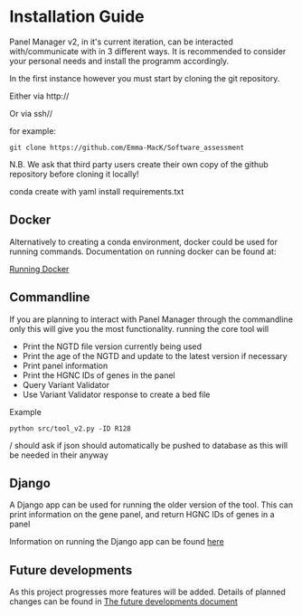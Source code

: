 # Installation Guide

Panel Manager v2, in it's current iteration, can be interacted with/communicate with in 3 different ways. It is recommended to consider your personal needs and install the programm accordingly.

In the first instance however you must start by cloning the git repository.

Either via http://


Or via ssh//

for example:

`git clone https://github.com/Emma-MacK/Software_assessment`

N.B. We ask that third party users create their own copy of the github repository before cloning it locally!


conda create with yaml
install requirements.txt

## Docker
Alternatively to creating a conda environment, docker could be used for running commands.
Documentation on running docker can be found at:

[Running Docker](Running_Docker.md)

## Commandline
If you are planning to interact with Panel Manager through the commandline only this will give you the most functionality.
running the core tool will

- Print the NGTD file version currently being used
- Print the age of the NGTD and update to the latest version if necessary
- Print panel information
- Print the HGNC IDs of genes in the panel
- Query Variant Validator
- Use Variant Validator response to create a bed file

Example

`python src/tool_v2.py -ID R128`

/ should ask if json should automatically be pushed to database as this will be needed in their anyway

## Django

A Django app can be used for running the older version of the tool. This can print information on the gene panel, and return HGNC IDs of genes in a panel

Information on running the Django app can be found [here](FrontendDocs.md)


## Future developments ##

As this project progresses more features will be added.
Details of planned changes can be found in [The future developments document](Future_development.md)